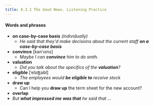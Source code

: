 ```yaml
---
title: 8.3.1 The Good News. Listening Practice
---
```


#### Words and phrases

- **on case-by-case basis** _(individually)_
  - _He said that they'd make decisions about the current staff **on a case-by-case basis**_
- **convince** [kənˈvɪns]
  - _Maybe I can **convince** him to do smth._
- **valuation**
  - _Did you talk about the specifics of the **valuation**?_
- **eligible** [ˈelɪʤəbl]
  - _The employees would **be eligible to** receive stock_
- **draw up**
  - Can I help you **draw up** the term sheet for the new account?
- **overlap**
- _But **what impressed me was that** he said that ..._
